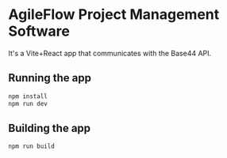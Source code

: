 # AgileFlow Project Management Software

It's a Vite+React app that communicates with the Base44 API.

## Running the app

```bash
npm install
npm run dev
```

## Building the app

```bash
npm run build
```
